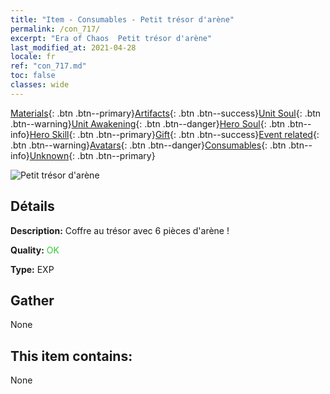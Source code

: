 ```yaml
---
title: "Item - Consumables - Petit trésor d'arène"
permalink: /con_717/
excerpt: "Era of Chaos  Petit trésor d'arène"
last_modified_at: 2021-04-28
locale: fr
ref: "con_717.md"
toc: false
classes: wide
---
```

 [Materials](/ItemsFR/){: .btn .btn--primary}[Artifacts](/ItemsFR/Artifacts/){: .btn .btn--success}[Unit Soul](/ItemsFR/UnitSoul/){: .btn .btn--warning}[Unit Awakening](/ItemsFR/UnitAwakening/){: .btn .btn--danger}[Hero Soul](/ItemsFR/HeroSoul/){: .btn .btn--info}[Hero Skill](/ItemsFR/HeroSkill/){: .btn .btn--primary}[Gift](/ItemsFR/Gift/){: .btn .btn--success}[Event related](/ItemsFR/Events/){: .btn .btn--warning}[Avatars](/ItemsFR/Avatars/){: .btn .btn--danger}[Consumables](/ItemsFR/Consumables/){: .btn .btn--info}[Unknown](/ItemsFR/Unknown/){: .btn .btn--primary}

 ![Petit trésor d'arène](/images/t/i_502.png)

## Détails
 **Description:** Coffre au trésor avec 6 pièces d'arène !

 **Quality:** <span style="color: #32CD32">OK</span>

 **Type:** EXP

## Gather

  None

## This item contains:

  None

